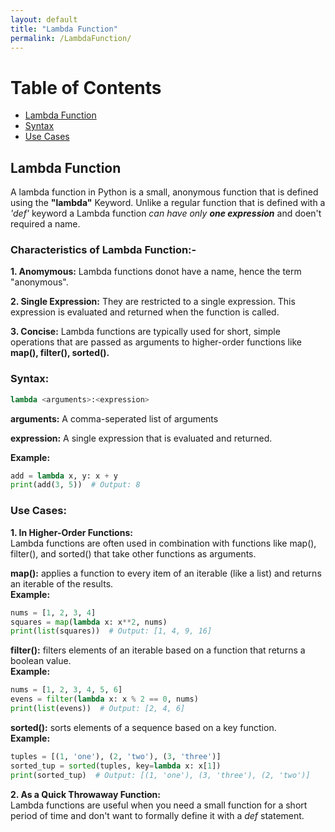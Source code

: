 ```yaml
---
layout: default
title: "Lambda Function"
permalink: /LambdaFunction/
---
```


# Table of Contents
- [Lambda Function](#Lambda-Function)
- [Syntax](#syntax)
- [Use Cases](#Use-Cases)
## Lambda Function  <a name="Lambda-Function"></a>
A lambda function in Python is a small, anonymous function that is defined using the **"lambda"** Keyword. Unlike a regular function that is defined with a *'def'* keyword a Lambda function *can have only **one expression*** and doen't required a name.

### Characteristics of Lambda Function:-

**1. Anomymous:** Lambda functions donot have a name, hence the term "anonymous".

**2. Single Expression:** They are restricted to a single expression. This expression is evaluated and returned when the function is called.

**3. Concise:** Lambda functions are typically used for short, simple operations that are passed as arguments to higher-order functions like **map(), filter(), sorted().**

### **Syntax:**  <a name="syntax"></a>
```python
lambda <arguments>:<expression>
```

**arguments:** A comma-seperated list of arguments  

**expression:** A single expression that is evaluated and returned.  

**Example:**
```python
add = lambda x, y: x + y  
print(add(3, 5))  # Output: 8
```

### Use Cases: <a name="Use-Cases"></a>
**1. In Higher-Order Functions:**  
Lambda functions are often used in combination with functions like map(), filter(), and sorted() that take other functions as arguments.  

**map():** applies a function to every item of an iterable (like a list) and returns an iterable of the results.  
**Example:**
```python
nums = [1, 2, 3, 4]  
squares = map(lambda x: x**2, nums)  
print(list(squares))  # Output: [1, 4, 9, 16]
```

**filter():** filters elements of an iterable based on a function that returns a boolean value.  
**Example:**
```python
nums = [1, 2, 3, 4, 5, 6]  
evens = filter(lambda x: x % 2 == 0, nums)  
print(list(evens))  # Output: [2, 4, 6]
```

**sorted():** sorts elements of a sequence based on a key function.  
**Example:**
```python
tuples = [(1, 'one'), (2, 'two'), (3, 'three')]  
sorted_tup = sorted(tuples, key=lambda x: x[1])  
print(sorted_tup)  # Output: [(1, 'one'), (3, 'three'), (2, 'two')]
```

**2. As a Quick Throwaway Function:**  
Lambda functions are useful when you need a small function for a short period of time and don't want to formally define it with a *def* statement.
